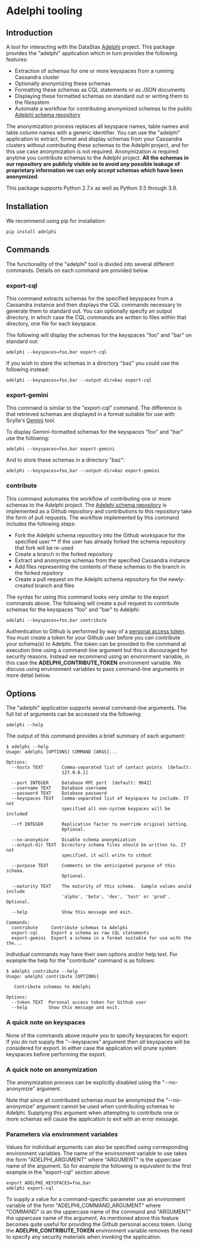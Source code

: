 # Adelphi tooling

## Introduction
A tool for interacting with the DataStax [Adelphi](https://github.com/datastax/adelphi) project.  This package provides the "adelphi" application which in turn provides the following features:

* Extraction of schemas for one or more keyspaces from a running Cassandra cluster
* Optionally anonymizing these schemas
* Formatting these schemas as CQL statements or as JSON documents
* Displaying these formatted schemas on standard out or writing them to the filesystem
* Automate a workflow for contributing anonymized schemas to the public [Adelphi schema repository](https://github.com/datastax/adelphi-schemas)

The anonymization process replaces all keyspace names, table names and table column names with a generic identifier.  You can use the "adelphi" application to extract, format and display schemas from your Cassandra clusters without contributing these schemas to the Adelphi project, and for this use case anonymization is not required.  Anonymization *is* required anytime you contribute schemas to the Adelphi project.  __All the schemas in our repository are publicly visible so to avoid *any* possible leakage of proprietary information we can only accept schemas which have been anonymized__.

This package supports Python 2.7.x as well as Python 3.5 through 3.9.

## Installation
We recommend using pip for installation:

    pip install adelphi

## Commands
The functionality of the "adelphi" tool is divided into several different commands.  Details on each command are provided below.

### export-cql
This command extracts schemas for the specified keyspaces from a Cassandra instance and then displays the CQL commands necessary to generate them to standard out.  You can optionally specify an output directory, in which case the CQL commands are written to files within that directory, one file for each keyspace.

The following will display the schemas for the keyspaces "foo" and "bar" on standard out: 

    adelphi --keyspaces=foo,bar export-cql

If you wish to store the schemas in a directory "baz" you could use the following instead:

    adelphi --keyspaces=foo,bar --output-dir=baz export-cql

### export-gemini
This command is similar to the "export-cql" command.  The difference is that retrieved schemas are displayed in a format suitable for use with Scylla's [Gemini](https://github.com/scylladb/gemini) tool.

To display Gemini-formatted schemas for the keyspaces "foo" and "bar" use the following:

    adelphi --keyspaces=foo,bar export-gemini

And to store these schemas in a directory "baz":

    adelphi --keyspaces=foo,bar --output-dir=baz export-gemini

### contribute
This command automates the workflow of contributing one or more schemas to the Adelphi project.  The [Adelphi schema repository](https://github.com/datastax/adelphi-schemas) is implemented as a Github repository and contributions to this repository take the form of pull requests.  The workflow implemented by this command includes the following steps:

* Fork the Adelphi schema repository into the Github workspace for the specified user
** If the user has already forked the schema repository that fork will be re-used
* Create a branch in the forked repository
* Extract and anonymize schemas from the specified Cassandra instance
* Add files representing the contents of these schemas to the branch in the forked repsitory
* Create a pull request on the Adelphi schema repository for the newly-created branch and files

The syntax for using this command looks very similar to the export commands above.  The following will create a pull request to contribute schemas for the keyspaces "foo" and "bar" to Adelphi:

    adelphi --keyspaces=foo,bar contribute

Authentication to Github is performed by way of a [personal access token](https://docs.github.com/en/free-pro-team@latest/github/authenticating-to-github/creating-a-personal-access-token).  You must create a token for your Github user before you can contribute your schema(s) to Adelphi.  The token can be provided to the command at execution time using a command-line argument but this is discouraged for security reasons.  Instead we recommend using an environment variable, in this case the **ADELPHI_CONTRIBUTE_TOKEN** environment variable.  We discuss using environment variables to pass command-line arguments in more detail below.

## Options
The "adelphi" application supports several command-line arguments.  The full list of arguments can be accessed via the following:

    adelphi --help

The output of this command provides a brief summary of each argument:

    $ adelphi --help
    Usage: adelphi [OPTIONS] COMMAND [ARGS]...

    Options:
      --hosts TEXT       Comma-separated list of contact points  [default:
                         127.0.0.1]

      --port INTEGER     Database RPC port  [default: 9042]
      --username TEXT    Database username
      --password TEXT    Database password
      --keyspaces TEXT   Comma-separated list of keyspaces to include. If not
                         specified all non-system keypaces will be included

      --rf INTEGER       Replication factor to override original setting.
                         Optional.

      --no-anonymize     Disable schema anonymization
      --output-dir TEXT  Directory schema files should be written to. If not
                         specified, it will write to stdout

      --purpose TEXT     Comments on the anticipated purpose of this schema.
                         Optional.

      --maturity TEXT    The maturity of this schema.  Sample values would include
                         'alpha', 'beta', 'dev', 'test' or 'prod'.  Optional.

      --help             Show this message and exit.

    Commands:
      contribute     Contribute schemas to Adelphi
      export-cql     Export a schema as raw CQL statements
      export-gemini  Export a schema in a format suitable for use with the the...

Individual commands may have their own options and/or help text.  For example the help for the "contribute" command is as follows:

    $ adelphi contribute --help
    Usage: adelphi contribute [OPTIONS]
    
       Contribute schemas to Adelphi
    
    Options:
      --token TEXT  Personal access token for Github user
      --help        Show this message and exit.

### A quick note on keyspaces
None of the commands above *require* you to specify keyspaces for export.  If you do not supply the "--keyspaces" argument then *all* keyspaces will be considered for export.  In either case the application will prune system keyspaces before performing the export.

### A quick note on anonymization
The anonymization process can be explicitly disabled using the "--no-anonymize" argument.

Note that since all contributed schemas *must* be anonymized the "--no-anonymize" argument cannot be used when contributing schemas to Adelphi.  Supplying this argument when attempting to contribute one or more schemas will cause the application to exit with an error message.

### Parameters via environment variables
Values for individual arguments can also be specified using corresponding environment variables.  The name of the environment variable to use takes the form "ADELPHI_ARGUMENT" where "ARGUMENT" is the uppercase name of the argument.  So for example the following is equivalent to the first example in the "export-cql" section above:

    export ADELPHI_KEYSPACES=foo,bar
    adelphi export-cql

To supply a value for a command-specific parameter use an environment variable of the form "ADELPHI_COMMAND_ARGUMENT" where "COMMAND" is an the uppercase name of the command and "ARGUMENT" the uppercase name of the argument.  As mentioned above this feature becomes quite useful for providing the Github personal access token.  Using the **ADELPHI_CONTRIBUTE_TOKEN** environment variable removes the need to specify any security materials when invoking the application.
